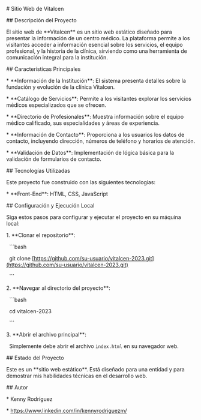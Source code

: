 \# Sitio Web de Vitalcen



\## Descripción del Proyecto

El sitio web de \*\*Vitalcen\*\* es un sitio web estático diseñado para presentar la información de un centro médico. La plataforma permite a los visitantes acceder a información esencial sobre los servicios, el equipo profesional, y la historia de la clínica, sirviendo como una herramienta de comunicación integral para la institución.



\## Características Principales

\* \*\*Información de la Institución\*\*: El sistema presenta detalles sobre la fundación y evolución de la clínica Vitalcen.

\* \*\*Catálogo de Servicios\*\*: Permite a los visitantes explorar los servicios médicos especializados que se ofrecen.

\* \*\*Directorio de Profesionales\*\*: Muestra información sobre el equipo médico calificado, sus especialidades y áreas de experiencia.

\* \*\*Información de Contacto\*\*: Proporciona a los usuarios los datos de contacto, incluyendo dirección, números de teléfono y horarios de atención.

\* \*\*Validación de Datos\*\*: Implementación de lógica básica para la validación de formularios de contacto.



\## Tecnologías Utilizadas

Este proyecto fue construido con las siguientes tecnologías:



\* \*\*Front-End\*\*: HTML, CSS, JavaScript



\## Configuración y Ejecución Local

Siga estos pasos para configurar y ejecutar el proyecto en su máquina local:



1\.  \*\*Clonar el repositorio\*\*:

&nbsp;   ```bash

&nbsp;   git clone \[https://github.com/su-usuario/vitalcen-2023.git](https://github.com/su-usuario/vitalcen-2023.git)

&nbsp;   ```

2\.  \*\*Navegar al directorio del proyecto\*\*:

&nbsp;   ```bash

&nbsp;   cd vitalcen-2023

&nbsp;   ```

3\.  \*\*Abrir el archivo principal\*\*:

&nbsp;   Simplemente debe abrir el archivo `index.html` en su navegador web.



\## Estado del Proyecto

Este es un \*\*sitio web estático\*\*. Está diseñado para una entidad y para demostrar mis habilidades técnicas en el desarrollo web.



\## Autor

\* Kenny Rodríguez

\* https://www.linkedin.com/in/kennyrodriguezm/

